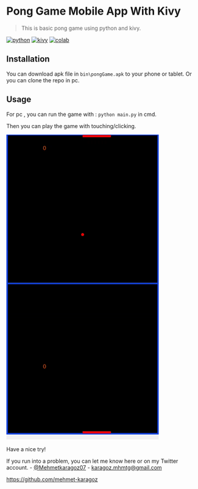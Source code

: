 # Pong Game Mobile App With Kivy

> This is basic pong game using python and kivy.

[![python](https://img.shields.io/badge/python-v3.9.6-yellow)](https://www.python.org)
[![kivy](https://img.shields.io/badge/kivy-v2.0.0-blue)](https://kivy.org/#home)
[![colab](https://img.shields.io/badge/google-colab-green)](https://colab.research.google.com/notebooks/intro.ipynb?utm_source=scs-index)

## Installation

You can download apk file in `bin\pongGame.apk` to your phone or tablet. Or you can clone the repo in pc.

## Usage

For pc , you can run the game with :
`python main.py` in cmd.

Then you can play the game with touching/clicking.

![game](game.gif)

Have a nice try!

If you run into a problem, you can let me know here or on my Twitter account. - [@Mehmetkaragoz07](https://twitter.com/Mehmetkaragoz07) - karagoz.mhmtg@gmail.com

https://github.com/mehmet-karagoz